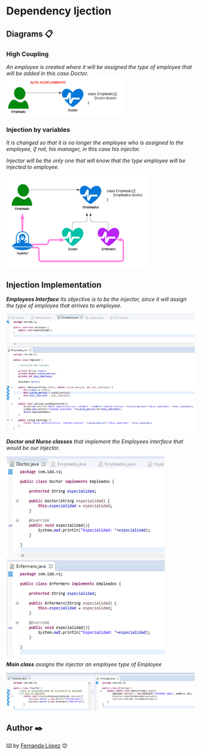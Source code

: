 # Dependency Ijection

## Diagrams 📋

### High Coupling
_An employee is created where it will be assigned the type of employee that will be added in this case Doctor._
![Image text](https://github.com/MaFernandaLopeZ/academiaXideralNov2022/blob/main/Semana%202/Inyeccion%20de%20dependencias/img/1.png)

### Injection by variables
_It is changed so that it is no longer the employee who is assigned to the employee, if not, his manager, in this case his injector._

_Injector will be the only one that will know that the type employee will be injected to employee._

![Image text](https://github.com/MaFernandaLopeZ/academiaXideralNov2022/blob/main/Semana%202/Inyeccion%20de%20dependencias/img/2.png)

## Injection Implementation
_**Employees Interface** Its objective is to be the injector, since it will assign the type of employee that arrives to employee._

![Image text](https://github.com/MaFernandaLopeZ/academiaXideralNov2022/blob/main/Semana%202/Inyeccion%20de%20dependencias/img/5.png)

_**Doctor and Nurse classes** that implement the Employees interface that would be our injector._


![Image text](https://github.com/MaFernandaLopeZ/academiaXideralNov2022/blob/main/Semana%202/Inyeccion%20de%20dependencias/img/3.png)


_**Main class** assigns the injector an employee type of Employee_

![Image text](https://github.com/MaFernandaLopeZ/academiaXideralNov2022/blob/main/Semana%202/Inyeccion%20de%20dependencias/img/6.png)


## Author ✒️
⌨️ by [Fernanda López](https://www.linkedin.com/in/mafernandalopezzarate/) 😊
